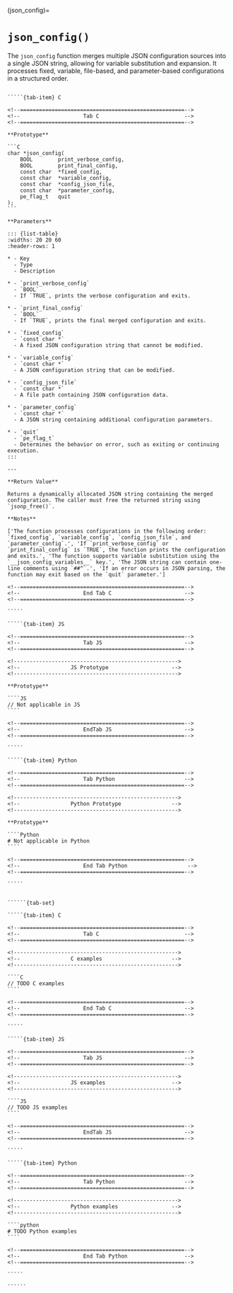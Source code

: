 <!-- ============================================================== -->
(json_config)=
# `json_config()`
<!-- ============================================================== -->

The `json_config` function merges multiple JSON configuration sources into a single JSON string, allowing for variable substitution and expansion. It processes fixed, variable, file-based, and parameter-based configurations in a structured order.

<!------------------------------------------------------------>
<!--                    Prototypes                          -->
<!------------------------------------------------------------>

``````{tab-set}

`````{tab-item} C

<!--====================================================-->
<!--                    Tab C                           -->
<!--====================================================-->

**Prototype**

```C
char *json_config(
    BOOL        print_verbose_config,
    BOOL        print_final_config,
    const char  *fixed_config,
    const char  *variable_config,
    const char  *config_json_file,
    const char  *parameter_config,
    pe_flag_t   quit
);
```

**Parameters**

::: {list-table}
:widths: 20 20 60
:header-rows: 1

* - Key
  - Type
  - Description

* - `print_verbose_config`
  - `BOOL`
  - If `TRUE`, prints the verbose configuration and exits.

* - `print_final_config`
  - `BOOL`
  - If `TRUE`, prints the final merged configuration and exits.

* - `fixed_config`
  - `const char *`
  - A fixed JSON configuration string that cannot be modified.

* - `variable_config`
  - `const char *`
  - A JSON configuration string that can be modified.

* - `config_json_file`
  - `const char *`
  - A file path containing JSON configuration data.

* - `parameter_config`
  - `const char *`
  - A JSON string containing additional configuration parameters.

* - `quit`
  - `pe_flag_t`
  - Determines the behavior on error, such as exiting or continuing execution.
:::

---

**Return Value**

Returns a dynamically allocated JSON string containing the merged configuration. The caller must free the returned string using `jsonp_free()`.

**Notes**

['The function processes configurations in the following order: `fixed_config`, `variable_config`, `config_json_file`, and `parameter_config`.', 'If `print_verbose_config` or `print_final_config` is `TRUE`, the function prints the configuration and exits.', 'The function supports variable substitution using the `__json_config_variables__` key.', 'The JSON string can contain one-line comments using `##^`.', 'If an error occurs in JSON parsing, the function may exit based on the `quit` parameter.']

<!--====================================================-->
<!--                    End Tab C                       -->
<!--====================================================-->

`````

`````{tab-item} JS

<!--====================================================-->
<!--                    Tab JS                          -->
<!--====================================================-->

<!---------------------------------------------------->
<!--                JS Prototype                    -->
<!---------------------------------------------------->

**Prototype**

````JS
// Not applicable in JS
````

<!--====================================================-->
<!--                    EndTab JS                       -->
<!--====================================================-->

`````

`````{tab-item} Python

<!--====================================================-->
<!--                    Tab Python                      -->
<!--====================================================-->

<!---------------------------------------------------->
<!--                Python Prototype                -->
<!---------------------------------------------------->

**Prototype**

````Python
# Not applicable in Python
````

<!--====================================================-->
<!--                    End Tab Python                   -->
<!--====================================================-->

`````

``````

<!------------------------------------------------------------>
<!--                    Examples                            -->
<!------------------------------------------------------------>

```````{dropdown} Examples

``````{tab-set}

`````{tab-item} C

<!--====================================================-->
<!--                    Tab C                           -->
<!--====================================================-->

<!---------------------------------------------------->
<!--                C examples                      -->
<!---------------------------------------------------->

````C
// TODO C examples
````

<!--====================================================-->
<!--                    End Tab C                       -->
<!--====================================================-->

`````

`````{tab-item} JS

<!--====================================================-->
<!--                    Tab JS                          -->
<!--====================================================-->

<!---------------------------------------------------->
<!--                JS examples                     -->
<!---------------------------------------------------->

````JS
// TODO JS examples
````

<!--====================================================-->
<!--                    EndTab JS                       -->
<!--====================================================-->

`````

`````{tab-item} Python

<!--====================================================-->
<!--                    Tab Python                      -->
<!--====================================================-->

<!---------------------------------------------------->
<!--                Python examples                 -->
<!---------------------------------------------------->

````python
# TODO Python examples
````

<!--====================================================-->
<!--                    End Tab Python                  -->
<!--====================================================-->

`````

``````

```````
